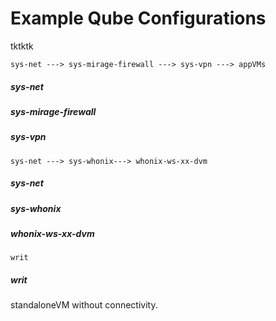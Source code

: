 Example Qube Configurations
=========================
tktktk

``````
sys-net ---> sys-mirage-firewall ---> sys-vpn ---> appVMs
``````

##### sys-net


##### sys-mirage-firewall


##### sys-vpn


``````
sys-net ---> sys-whonix---> whonix-ws-xx-dvm
``````

##### sys-net


##### sys-whonix


##### whonix-ws-xx-dvm

``````
writ
``````

##### writ
standaloneVM without connectivity.

